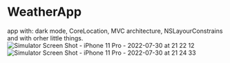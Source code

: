 # WeatherApp
app with: 
dark mode,
CoreLocation,
MVC architecture, NSLayourConstrains and with orher little things.
![Simulator Screen Shot - iPhone 11 Pro - 2022-07-30 at 21 22 12](https://user-images.githubusercontent.com/85464630/181926172-b17a3fbe-5895-4362-97f3-3362c3368a97.png)
![Simulator Screen Shot - iPhone 11 Pro - 2022-07-30 at 21 24 33](https://user-images.githubusercontent.com/85464630/181926193-6b36da9e-0911-4bf7-8a62-eb2b03cf1983.png)
